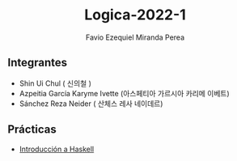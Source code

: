 <div align="center">
 
# Logica-2022-1

Favio Ezequiel Miranda Perea

</div>
 
 ## Integrantes 
 
 - Shin Ui Chul                   ( 신의철 )
 - Azpeitia García Karyme Ivette  (아스페티아 가르시아 카리메 이베트)
 - Sánchez Reza Neider            ( 산체스 레사 네이데르)

## Prácticas

- [Introducción a Haskell]()
